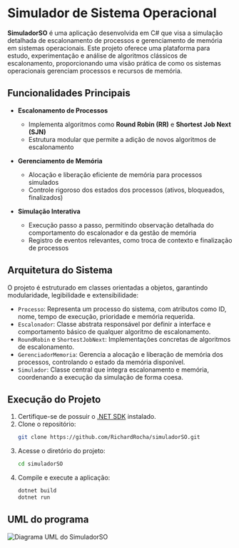 # Simulador de Sistema Operacional

**SimuladorSO** é uma aplicação desenvolvida em C# que visa a simulação detalhada de escalonamento de processos e gerenciamento de memória em sistemas operacionais. Este projeto oferece uma plataforma para estudo, experimentação e análise de algoritmos clássicos de escalonamento, proporcionando uma visão prática de como os sistemas operacionais gerenciam processos e recursos de memória.

## Funcionalidades Principais

- **Escalonamento de Processos**
  - Implementa algoritmos como **Round Robin (RR)** e **Shortest Job Next (SJN)**
  - Estrutura modular que permite a adição de novos algoritmos de escalonamento

- **Gerenciamento de Memória**
  - Alocação e liberação eficiente de memória para processos simulados
  - Controle rigoroso dos estados dos processos (ativos, bloqueados, finalizados)

- **Simulação Interativa**
  - Execução passo a passo, permitindo observação detalhada do comportamento do escalonador e da gestão de memória
  - Registro de eventos relevantes, como troca de contexto e finalização de processos

## Arquitetura do Sistema

O projeto é estruturado em classes orientadas a objetos, garantindo modularidade, legibilidade e extensibilidade:

- `Processo`: Representa um processo do sistema, com atributos como ID, nome, tempo de execução, prioridade e memória requerida.
- `Escalonador`: Classe abstrata responsável por definir a interface e comportamento básico de qualquer algoritmo de escalonamento.
- `RoundRobin` e `ShortestJobNext`: Implementações concretas de algoritmos de escalonamento.
- `GerenciadorMemoria`: Gerencia a alocação e liberação de memória dos processos, controlando o estado da memória disponível.
- `Simulador`: Classe central que integra escalonamento e memória, coordenando a execução da simulação de forma coesa.

## Execução do Projeto

1. Certifique-se de possuir o [.NET SDK](https://dotnet.microsoft.com/en-us/download) instalado.
2. Clone o repositório:  
   ```bash
   git clone https://github.com/RichardRocha/simuladorSO.git
3. Acesse o diretório do projeto:
   ```bash
   cd simuladorSO
5. Compile e execute a aplicação:
   ```bash
   dotnet build
   dotnet run
## UML do programa
![Diagrama UML do SimuladorSO](img/uml.png)
